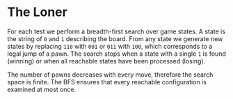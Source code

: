 # The Loner

For each test we perform a breadth-first search over game states.  A state is the
string of `0` and `1` describing the board.  From any state we generate new
states by replacing `110` with `001` or `011` with `100`, which corresponds to a
legal jump of a pawn.  The search stops when a state with a single `1` is found
(winning) or when all reachable states have been processed (losing).

The number of pawns decreases with every move, therefore the search space is
finite.  The BFS ensures that every reachable configuration is examined at most
once.
